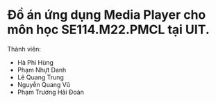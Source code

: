 # Đồ án ứng dụng Media Player cho môn học SE114.M22.PMCL tại UIT.

Thành viên:
* Hà Phi Hùng
* Phạm Nhựt Danh
* Lê Quang Trung
* Nguyễn Quang Vũ
* Phạm Trương Hải Đoàn